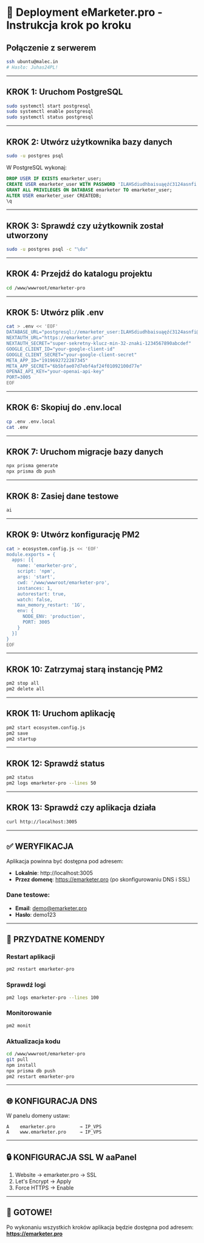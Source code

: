 # 🚀 Deployment eMarketer.pro - Instrukcja krok po kroku

## Połączenie z serwerem

```bash
ssh ubuntu@malec.in
# Hasło: Juhas24PL!
```

---

## KROK 1: Uruchom PostgreSQL

```bash
sudo systemctl start postgresql
sudo systemctl enable postgresql
sudo systemctl status postgresql
```

---

## KROK 2: Utwórz użytkownika bazy danych

```bash
sudo -u postgres psql
```

W PostgreSQL wykonaj:

```sql
DROP USER IF EXISTS emarketer_user;
CREATE USER emarketer_user WITH PASSWORD 'ILAHSdiudhbaisuąęźć3124asnfi';
GRANT ALL PRIVILEGES ON DATABASE emarketer TO emarketer_user;
ALTER USER emarketer_user CREATEDB;
\q
```

---

## KROK 3: Sprawdź czy użytkownik został utworzony

```bash
sudo -u postgres psql -c "\du"
```

---

## KROK 4: Przejdź do katalogu projektu

```bash
cd /www/wwwroot/emarketer-pro
```

---

## KROK 5: Utwórz plik .env

```bash
cat > .env << 'EOF'
DATABASE_URL="postgresql://emarketer_user:ILAHSdiudhbaisuąęźć3124asnfi@localhost:5432/emarketer"
NEXTAUTH_URL="https://emarketer.pro"
NEXTAUTH_SECRET="super-sekretny-klucz-min-32-znaki-1234567890abcdef"
GOOGLE_CLIENT_ID="your-google-client-id"
GOOGLE_CLIENT_SECRET="your-google-client-secret"
META_APP_ID="1919692722287345"
META_APP_SECRET="6b5bfae07d7ebf4af24f01092100d77e"
OPENAI_API_KEY="your-openai-api-key"
PORT=3005
EOF
```

---

## KROK 6: Skopiuj do .env.local

```bash
cp .env .env.local
cat .env
```

---

## KROK 7: Uruchom migracje bazy danych

```bash
npx prisma generate
npx prisma db push
```

---

## KROK 8: Zasiej dane testowe

```bash
ai
```

---

## KROK 9: Utwórz konfigurację PM2

```bash
cat > ecosystem.config.js << 'EOF'
module.exports = {
  apps: [{
    name: 'emarketer-pro',
    script: 'npm',
    args: 'start',
    cwd: '/www/wwwroot/emarketer-pro',
    instances: 1,
    autorestart: true,
    watch: false,
    max_memory_restart: '1G',
    env: {
      NODE_ENV: 'production',
      PORT: 3005
    }
  }]
}
EOF
```

---

## KROK 10: Zatrzymaj starą instancję PM2

```bash
pm2 stop all
pm2 delete all
```

---

## KROK 11: Uruchom aplikację

```bash
pm2 start ecosystem.config.js
pm2 save
pm2 startup
```

---

## KROK 12: Sprawdź status

```bash
pm2 status
pm2 logs emarketer-pro --lines 50
```

---

## KROK 13: Sprawdź czy aplikacja działa

```bash
curl http://localhost:3005
```

---

## ✅ WERYFIKACJA

Aplikacja powinna być dostępna pod adresem:
- **Lokalnie**: http://localhost:3005
- **Przez domenę**: https://emarketer.pro (po skonfigurowaniu DNS i SSL)

### Dane testowe:
- **Email**: demo@emarketer.pro
- **Hasło**: demo123

---

## 🔧 PRZYDATNE KOMENDY

### Restart aplikacji
```bash
pm2 restart emarketer-pro
```

### Sprawdź logi
```bash
pm2 logs emarketer-pro --lines 100
```

### Monitorowanie
```bash
pm2 monit
```

### Aktualizacja kodu
```bash
cd /www/wwwroot/emarketer-pro
git pull
npm install
npx prisma db push
pm2 restart emarketer-pro
```

---

## 🌐 KONFIGURACJA DNS

W panelu domeny ustaw:
```
A    emarketer.pro         → IP_VPS
A    www.emarketer.pro     → IP_VPS
```

---

## 🔒 KONFIGURACJA SSL W aaPanel

1. Website → emarketer.pro → SSL
2. Let's Encrypt → Apply
3. Force HTTPS → Enable

---

## 🎯 GOTOWE!

Po wykonaniu wszystkich kroków aplikacja będzie dostępna pod adresem:
**https://emarketer.pro**


